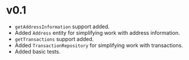 # v0.1

- `getAddressInformation` support added.
- Added `Address` entity for simplifying work with address information.
- `getTransactions` support added.
- Added `TransactionRepository` for simplifying work with transactions.
- Added basic tests.